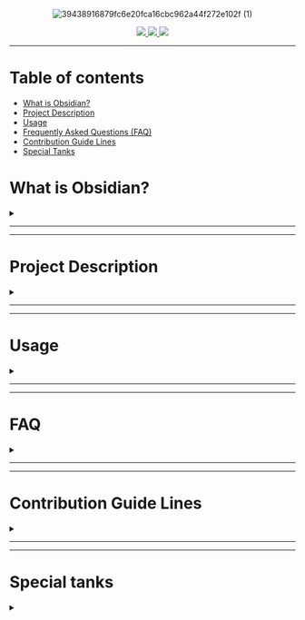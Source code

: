 <div align="center">

![39438916879fc6e20fca16cbc962a44f272e102f (1)](https://user-images.githubusercontent.com/89364200/173401712-a37e77e5-3b64-4947-91ea-8326e63ba992.png)

<a href="https://discord.gg/veuWUTm">
  <img src="https://img.shields.io/discord/686053708261228577?color=%234E5D94%20&label=Obsidian Discord Server&logo=Discord&logoColor=white">
</a>
<a href="https://www.reddit.com/r/ObsidianMD/">
  <img src="https://img.shields.io/reddit/subreddit-subscribers/obsidianmd?label=r%2Fobsidianmd&logo=reddit&logoColor=white&?link=https://www.reddit.com/r/ObsidianMD/">
</a>
<a href="https://forum.obsidian.md/">
  <img src="https://img.shields.io/badge/Obsidian Forum-Discuss-%238471DA">
</a>

</div>

---

# Table of contents

- [What is Obsidian?](#what-is-obsidian)
- [Project Description](#project-description)
- [Usage](#usage)
- [Frequently Asked Questions (FAQ)](#faq)
- [Contribution Guide Lines](#contribution-guide-lines)
- [Special Tanks ](#special-tanks)

# What is Obsidian?
<details>
<summary></summary>

     The human brain is non-linear: we jump from idea to idea, all the time. Your second brain should work the same.
     
     In Obsidian, making and following connections is frictionless. Tend to your notes like a gardener; at the end of the day, sit back and marvel at your own knowledge graph.

- [Official Obsidian Website](https://obsidian.md)

</details>

---

---

# Project Description
<details>
<summary></summary>

Obsidian Template Hub started on the 13th of June 2022. It was set up to gather as many note templates as possible.

Because every person have a different workflow, note structure, thinking process etc. This place was set up so every one can add the templates they use for others to try, test, adopt or reconfigure to fit the induvial needs.

</details>

---

---

# Usage
<details>
<summary></summary>

We recommend you download the repository and add to you Obsidian to view how the templates will look like. Make sure to have all the required plugins for the notes you are testing. 

You can also (as i do) create a new Vault just to test the templates.

</details>

---

---

# FAQ
<details>
<summary></summary>

	❓ - How do i add the templates ?
A: Simply copy the templates folder or the specific template file to your vault.

	❓ - How do I use the templates ?
A: As a general rule, most templates need to be "Imported". In other words, make sure you have at least Obsidian native templates option enabled and configured. 

	❓ - What kind of templates can I add ?

A: Any, as long as it's not a vault template like LYT, and preferably in English so it is accessible to everyone. 

  
	❓ - How many templates can I add?

A: As many as you want, however make sure to follow the [guide lines](#guide-lines)

	❓ - Can i clone the repository?
A: Yes, just make sure to leave the credits for every one that contributed to the repository. You may link this repository contributors file.

	❓ - I have some templates but i don't use GitHub. How can i contribute.
A: You can message me directly on Discord or in Obsidian Forum.

	❓ - Is there any pre-requesit plugin to use the templates?
A: It should not. However since most people use Data View and Advanced Tables, it's probably best if you have them on your vault. 

	❓ - My question is not listed here, how can i get an answer ?
A: You can use the Obsidian Forum thread dedicated to this repository and I or some one else that have the knowledge will answer it.


</details>

---

---

# Contribution Guide Lines
<details>
<summary></summary>

Following is a list of rule that must be followed for any pull request to be accepted.

1. If there is no folder for the template you want to add create the folder following the same rule. All folders start with a number followed by the specific type of template
	1. EX: 1 - Daily Notes
	2. EX2: 2 - Book Review
2. All templates must be added in the correct folder.
	1. EX: A daily note template must be placed inside the Daily Notes Folder
3. All templates must have the name with the following configuration, in case you have more than one template for the same type of note 
	1. EX: llZektorll-DailyNotes-0
	2. EX2: llZektorll-DailyNotes-1
4. Make sure you create a file under the folder "Contributors" with your information. There is a file named "00-Contributor" inside the folder to use as a template.

</details>

---

---

# Special tanks 
<details>
<summary></summary>

<a href="https://github.com/kmaasrud">kmaasrud</a>, for the project image desinged "Inspiration".

<a href="https://github.com/obsidian-community">Obsidian Community</a>, for the awesome example made with the Obsidian Hub.

</details>